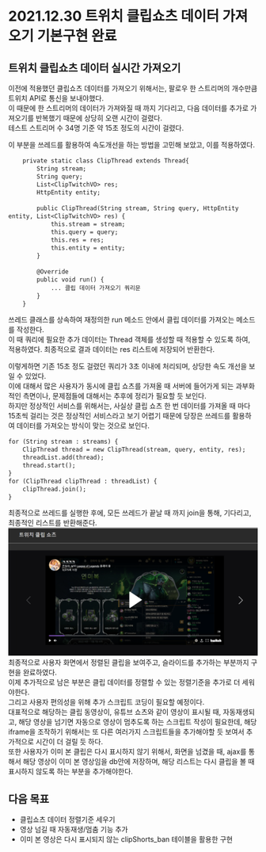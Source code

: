 2021.12.30 트위치 클립쇼츠 데이터 가져오기 기본구현 완료
====================
## 트위치 클립쇼츠 데이터 실시간 가져오기
이전에 적용했던 클립쇼츠 데이터를 가져오기 위해서는, 팔로우 한 스트리머의 개수만큼 트위치 API로 통신을 보내야했다.     
이 때문에 한 스트리머의 데이터가 가져와질 때 까지 기다리고, 다음 데이터를 추가로 가져오기를 반복했기 때문에 상당히 오랜 시간이 걸렸다.     
테스트 스트리머 수 34명 기준 약 15초 정도의 시간이 걸렸다.     

이 부분을 쓰레드를 활용하여 속도개선을 하는 방법을 고민해 보았고, 이를 적용하였다.
````
	private static class ClipThread extends Thread{
		String stream;
		String query;
		List<ClipTwitchVO> res;
		HttpEntity entity;

		public ClipThread(String stream, String query, HttpEntity entity, List<ClipTwitchVO> res) {
			this.stream = stream;
			this.query = query;
			this.res = res;
			this.entity = entity;
		}

		@Override
		public void run() {
            ... 클립 데이터 가져오기 쿼리문
		}
	}
````
쓰레드 클래스를 상속하여 재정의한 run 메소드 안에서 클립 데이터를 가져오는 메소드를 작성한다.   
이 때 쿼리에 필요한 추가 데이터는 Thread 객체를 생성할 때 적용할 수 있도록 하여, 적용하였다.
최종적으로 결과 데이터는 res 리스트에 저장되어 반환한다.     

이렇게하면 기존 15초 정도 걸렸던 쿼리가 3초 이내에 처리되며, 상당한 속도 개선을 보일 수 있었다.     
이에 대해서 많은 사용자가 동시에 클립 쇼츠를 가져올 때 서버에 들어가게 되는 과부화적인 측면이나, 문제점들에 대해서는 추후에 정리가 필요할 듯 보인다.   
하지만 정상적인 서비스를 위해서는, 사실상 클립 쇼츠 한 번 데이터를 가져올 때 마다 15초씩 걸리는 것은 정상적인 서비스라고 보기 어렵기 때문에 당장은 쓰레드를 활용하여 데이터를 가져오는 방식이 맞는 것으로 보인다.     

````
for (String stream : streams) {
    ClipThread thread = new ClipThread(stream, query, entity, res);
    threadList.add(thread);
    thread.start();
}
for (ClipThread clipThread : threadList) {
    clipThread.join();
}
````
최종적으로 쓰레드를 실행한 후에, 모든 쓰레드가 끝날 때 까지 join을 통해, 기다리고, 최종적인 리스트를 반환해준다.     
![Alt text](../img/20211230-1.png)      
최종적으로 사용자 화면에서 정렬된 클립을 보여주고, 슬라이드를 추가하는 부분까지 구현을 완료하였다.     
이제 추가적으로 남은 부분은 클립 데이터를 정렬할 수 있는 정렬기준을 추가로 더 세워야한다.     
그리고 사용자 편의성을 위해 추가 스크립트 코딩이 필요할 예정이다.    
대표적으로 해당하는 클립 동영상이, 유튜브 쇼츠와 같이 영상이 표시될 때, 자동재생되고, 해당 영상을 넘기면 자동으로 영상이 멈추도록 하는 스크립트 작성이 필요한데, 해당 iframe을 조작하기 위해서는 또 다른 여러가지 스크립트들을 추가해야할 듯 보여서 추가적으로 시간이 더 걸릴 듯 하다.     
또한 사용자가 이미 본 클립은 다시 표시하지 않기 위해서, 화면을 넘겼을 때, ajax를 통해서 해당 영상이 이미 본 영상임을 db안에 저장하며, 해당 리스트는 다시 클립을 볼 때 표시하지 않도록 하는 부분을 추가해야한다.

## 다음 목표
* 클립쇼츠 데이터 정렬기준 세우기
* 영상 넘길 때 자동재생/멈춤 기능 추가
* 이미 본 영상은 다시 표시되지 않는 clipShorts_ban 테이블을 활용한 구현